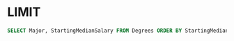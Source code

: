 # LIMIT



```sql
SELECT Major, StartingMedianSalary FROM Degrees ORDER BY StartingMedianSalary DESC LIMIT 3
```



